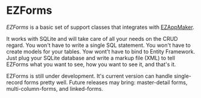 ﻿# EZForms

*EZForms* is a basic set of support classes that integrates with [EZAppMaker](https://github.com/derlidio/EZAppMaker).

It works with SQLite and will take care of all your needs on the CRUD regard. You won't have
to write a single SQL statement. You won't have to create models for your tables. Yow wont't
have to bind to Entity Framework. Just plug your SQLite database and write a markup
file (XML) to tell EZForms what you want to see, how you want to see it, and that's it.

EZForms is still under development. It's current version can handle single-record forms pretty
well. Future releases may bring: master-detail forms, multi-column-forms, and linked-forms.